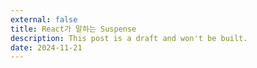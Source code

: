 ```yaml
---
external: false
title: React가 말하는 Suspense
description: This post is a draft and won't be built.
date: 2024-11-21
---
```

